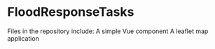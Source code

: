 # FloodResponseTasks
Files in the repository include:
A simple Vue component
A leaflet map application
